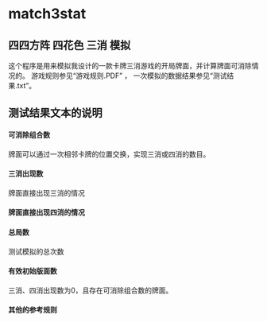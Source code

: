 # match3stat
## 四四方阵 四花色 三消 模拟

这个程序是用来模拟我设计的一款卡牌三消游戏的开局牌面，并计算牌面可消除情况的。
游戏规则参见“游戏规则.PDF” ， 一次模拟的数据结果参见“测试结果.txt”。

## 测试结果文本的说明

#### 可消除组合数
牌面可以通过一次相邻卡牌的位置交换，实现三消或四消的数目。
#### 三消出现数
牌面直接出现三消的情况
#### 牌面直接出现四消的情况

#### 总局数
测试模拟的总次数
#### 有效初始版面数
三消、四消出现数为0，且存在可消除组合数的牌面。

#### 其他的参考规则
